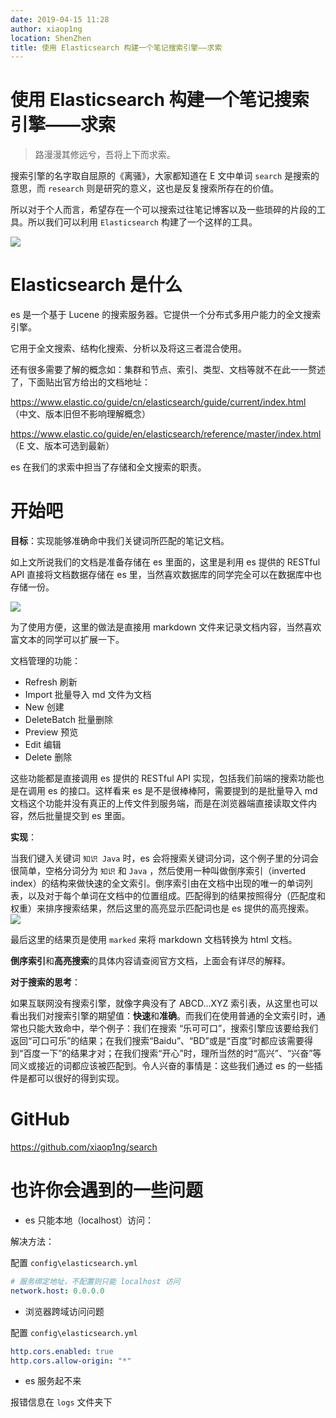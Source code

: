 ```yaml
---
date: 2019-04-15 11:28
author: xiaop1ng
location: ShenZhen
title: 使用 Elasticsearch 构建一个笔记搜索引擎——求索
---
```


# 使用 Elasticsearch 构建一个笔记搜索引擎——求索

> 路漫漫其修远兮，吾将上下而求索。


搜索引擎的名字取自屈原的《离骚》，大家都知道在 E 文中单词 `search` 是搜索的意思，而 `research` 则是研究的意义，这也是反复搜索所存在的价值。

所以对于个人而言，希望存在一个可以搜索过往笔记博客以及一些琐碎的片段的工具。所以我们可以利用 `Elasticsearch` 构建了一个这样的工具。

![](https://img-blog.csdnimg.cn/img_convert/f1e72871ac993031a0ee826fafcdc2b7.png)

# Elasticsearch 是什么

es 是一个基于 Lucene 的搜索服务器。它提供一个分布式多用户能力的全文搜索引擎。

它用于全文搜索、结构化搜索、分析以及将这三者混合使用。

还有很多需要了解的概念如：集群和节点、索引、类型、文档等就不在此一一赘述了，下面贴出官方给出的文档地址：

<https://www.elastic.co/guide/cn/elasticsearch/guide/current/index.html>  （中文、版本旧但不影响理解概念）

<https://www.elastic.co/guide/en/elasticsearch/reference/master/index.html>  （E 文、版本可选到最新）



es 在我们的求索中担当了存储和全文搜索的职责。



# 开始吧

**目标**：实现能够准确命中我们关键词所匹配的笔记文档。

如上文所说我们的文档是准备存储在 es 里面的，这里是利用 es 提供的 RESTful API 直接将文档数据存储在 es 里，当然喜欢数据库的同学完全可以在数据库中也存储一份。

![](https://img-blog.csdnimg.cn/img_convert/6aa86c140a03756de2b9e4b4fc291091.png)

为了使用方便，这里的做法是直接用 markdown 文件来记录文档内容，当然喜欢富文本的同学可以扩展一下。

文档管理的功能：

- Refresh 刷新
- Import 批量导入 md 文件为文档
- New 创建
- DeleteBatch 批量删除
- Preview 预览
- Edit 编辑
- Delete 删除

这些功能都是直接调用 es 提供的 RESTful API 实现，包括我们前端的搜索功能也是在调用 es 的接口。这样看来 es 是不是很棒棒阿，需要提到的是批量导入 md 文档这个功能并没有真正的上传文件到服务端，而是在浏览器端直接读取文件内容，然后批量提交到 es 里面。


**实现**：

当我们键入关键词 `知识 Java` 时，es 会将搜索关键词分词，这个例子里的分词会很简单，空格分词分为 `知识` 和  `Java` ，然后使用一种叫做倒序索引（inverted index）的结构来做快速的全文索引。倒序索引由在文档中出现的唯一的单词列表，以及对于每个单词在文档中的位置组成。匹配得到的结果按照得分（匹配度和权重）来排序搜索结果，然后这里的高亮显示匹配词也是 es 提供的高亮搜索。
![](https://img-blog.csdnimg.cn/img_convert/2b0bdca416daa475aaee3dd7d6850b5e.png)



最后这里的结果页是使用 `marked` 来将 markdown 文档转换为 html 文档。

**倒序索引**和**高亮搜索**的具体内容请查阅官方文档，上面会有详尽的解释。

**对于搜索的思考**：

如果互联网没有搜索引擎，就像字典没有了 ABCD...XYZ 索引表，从这里也可以看出我们对搜索引擎的期望值：**快速**和**准确**。而我们在使用普通的全文索引时，通常也只能大致命中，举个例子：我们在搜索 “乐可可口”，搜索引擎应该要给我们返回“可口可乐”的结果；在我们搜索“Baidu”、“BD”或是“百度”时都应该需要得到“百度一下”的结果才对；在我们搜索“开心”时，理所当然的时“高兴”、“兴奋”等同义或接近的词都应该被匹配到。令人兴奋的事情是：这些我们通过 es 的一些插件是都可以很好的得到实现。



# GitHub

<https://github.com/xiaop1ng/search> 



# 也许你会遇到的一些问题

- es 只能本地（localhost）访问：

解决方法：

配置 `config\elasticsearch.yml`

```yml
# 服务绑定地址，不配置则只能 localhost 访问
network.host: 0.0.0.0
```
- 浏览器跨域访问问题

配置 `config\elasticsearch.yml`
```yml
http.cors.enabled: true
http.cors.allow-origin: "*"
```
- es 服务起不来

报错信息在 `logs` 文件夹下